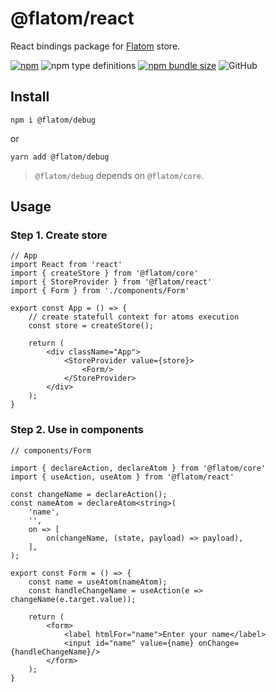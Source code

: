 # @flatom/react

React bindings package for [Flatom](https://github.com/arswarog/flatom) store.

[![npm](https://img.shields.io/npm/v/@flatom/react?style=flat-square)](https://www.npmjs.com/package/@flatom/react)
![npm type definitions](https://img.shields.io/npm/types/@flatom/react?style=flat-square)
[![npm bundle size](https://img.shields.io/bundlephobia/minzip/@flatom/react?style=flat-square)](https://bundlephobia.com/result?p=@flatom/react)
![GitHub](https://img.shields.io/github/license/arswarog/flatom?style=flat-square)

## Install

`npm i @flatom/debug`

or

`yarn add @flatom/debug`

> `@flatom/debug` depends on `@flatom/core`.

## Usage

### Step 1. Create store

```tsx
// App
import React from 'react'
import { createStore } from '@flatom/core'
import { StoreProvider } from '@flatom/react'
import { Form } from './components/Form'

export const App = () => {
    // create statefull context for atoms execution
    const store = createStore();

    return (
        <div className="App">
            <StoreProvider value={store}>
                <Form/>
            </StoreProvider>
        </div>
    );
}
```

### Step 2. Use in components

```tsx
// components/Form

import { declareAction, declareAtom } from '@flatom/core'
import { useAction, useAtom } from '@flatom/react'

const changeName = declareAction();
const nameAtom = declareAtom<string>(
    'name',
    '',
    on => [
        on(changeName, (state, payload) => payload),
    ],
);

export const Form = () => {
    const name = useAtom(nameAtom);
    const handleChangeName = useAction(e => changeName(e.target.value));

    return (
        <form>
            <label htmlFor="name">Enter your name</label>
            <input id="name" value={name} onChange={handleChangeName}/>
        </form>
    );
}
```
